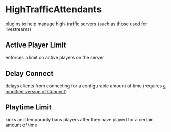 HighTrafficAttendants
=====================

plugins to help manage high-traffic servers (such as those used for livestreams)

## Active Player Limit
enforces a limit on active players on the server

## Delay Connect
delays clients from connecting for a configurable amount of time (requires [a modified version of Connect](https://github.com/nikkiii/sourcemod-connect/releases))

## Playtime Limit
kicks and temporarily bans players after they have played for a certain amount of time
